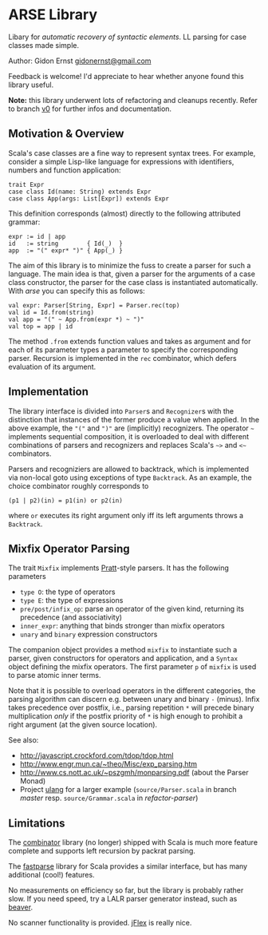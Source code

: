 ARSE Library
============

Libary for *automatic recovery of syntactic elements*.
LL parsing for case classes made simple.

Author: Gidon Ernst <gidonernst@gmail.com>

Feedback is welcome! I'd appreciate to hear whether anyone found this library useful.

**Note:** this library underwent lots of refactoring and cleanups recently.
Refer to branch [v0](https://github.com/gernst/arse/tree/v0) for further infos
and documentation.

Motivation & Overview
---------------------

Scala's case classes are a fine way to represent syntax trees. For example,
consider a simple Lisp-like language for expressions with identifiers, numbers
and function application:

    trait Expr
    case class Id(name: String) extends Expr
    case class App(args: List[Expr]) extends Expr

This definition corresponds (almost) directly to the following attributed grammar:

    expr := id | app
    id   := string        { Id(_)  }
    app  := "(" expr* ")" { App(_) }

The aim of this library is to minimize the fuss to create a parser for such a
language. The main idea is that, given a parser for the arguments of a case
class constructor, the parser for the case class is instantiated automatically.
With *arse* you can specify this as follows:

    val expr: Parser[String, Expr] = Parser.rec(top)
    val id = Id.from(string)
    val app = "(" ~ App.from(expr *) ~ ")"
    val top = app | id

The method `.from` extends function values and takes as argument and for each of
its parameter types a parameter to specify the corresponding parser.
Recursion is implemented in the `rec` combinator,
which defers evaluation of its argument.

Implementation
--------------

The library interface is divided into `Parser`s and `Recognizer`s
with the distinction that instances of the former produce a value when applied.
In the above example, the `"("` and `")"` are (implicitly) recognizers.
The operator `~` implements sequential composition, it is overloaded to deal
with different combinations of parsers and recognizers and replaces Scala's `~>`
and `<~` combinators.

Parsers and recogniziers are allowed to backtrack, which is implemented via
non-local goto using exceptions of type `Backtrack`.
As an example, the choice combinator roughly corresponds to

    (p1 | p2)(in) = p1(in) or p2(in)

where `or` executes its right argument only iff its left arguments throws a
`Backtrack`.

Mixfix Operator Parsing
-----------------------

The trait `Mixfix` implements
[Pratt](https://en.wikipedia.org/wiki/Pratt_parser)-style parsers.
It has the following parameters

- `type O`: the type of operators
- `type E`: the type of expressions
- `pre/post/infix_op`:
  parse an operator of the given kind, returning its precedence
  (and associativity)
- `inner_expr`: anything that binds stronger than mixfix operators
- `unary` and `binary` expression constructors

The companion object provides a method `mixfix` to instantiate such a parser,
given constructors for operators and application, and a `Syntax` object defining
the mixfix operators. The first parameter `p` of `mixfix` is used to parse
atomic inner terms.

Note that it is possible to overload operators in the different categories,
the parsing algorithm can discern e.g. between unary and binary `-` (minus).
Infix takes precedence over postfix,
i.e., parsing repetition `*` will precede binary multiplication
*only* if the postfix priority of `*` is high enough to prohibit a right
argument (at the given source location).

See also:

- <http://javascript.crockford.com/tdop/tdop.html>
- <http://www.engr.mun.ca/~theo/Misc/exp_parsing.htm>
- <http://www.cs.nott.ac.uk/~pszgmh/monparsing.pdf> (about the Parser Monad)
- Project [ulang](https://github.com/gernst/ulang) for a larger example
  (`source/Parser.scala` in branch *master*
   resp. `source/Grammar.scala` in *refactor-parser*)

Limitations
-----------

The [combinator](https://github.com/scala/scala-parser-combinators)
library (no longer) shipped with Scala is much more feature complete and supports
left recursion by packrat parsing.

The [fastparse](http://www.lihaoyi.com/fastparse)
library for Scala provides a similar interface, but has many additional (cool!)
features.

No measurements on efficiency so far, but the library is probably rather slow.
If you need speed, try a LALR parser generator instead, such as
[beaver](http://beaver.sourceforge.net).

No scanner functionality is provided. [jFlex](http://jflex.de) is really nice.
